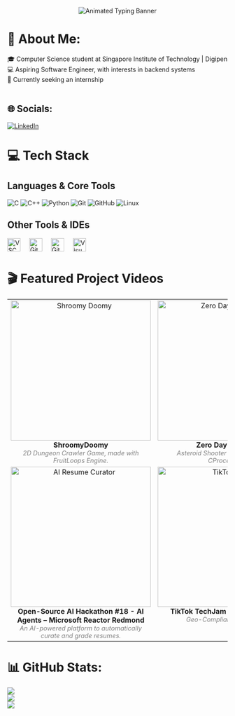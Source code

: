 <p align="center">
  <img src="https://readme-typing-svg.demolab.com?font=Fira+Code&weight=700&size=28&pause=1000&color=66CCFF&center=true&vCenter=true&width=600&lines=Hey%2C+I'm+Anson!;Aspiring+Software+Engineer" alt="Animated Typing Banner" />
</p>

# 💫 About Me:
🎓 Computer Science student at Singapore Institute of Technology | Digipen <br>💻 Aspiring Software Engineer, with interests in backend systems<br>🚀 Currently seeking an internship<br><br>

## 🌐 Socials:
[![LinkedIn](https://img.shields.io/badge/LinkedIn-%230077B5.svg?logo=linkedin&logoColor=white)](https://linkedin.com/in/ansont) 

# 💻 Tech Stack

## Languages & Core Tools
![C](https://img.shields.io/badge/C-%2300599C.svg?style=for-the-badge&logo=c&logoColor=white)
![C++](https://img.shields.io/badge/C++-%2300599C.svg?style=for-the-badge&logo=c%2B%2B&logoColor=white)
![Python](https://img.shields.io/badge/Python-3670A0?style=for-the-badge&logo=python&logoColor=ffdd54)
![Git](https://img.shields.io/badge/Git-F05033.svg?style=for-the-badge&logo=git&logoColor=white)
![GitHub](https://img.shields.io/badge/GitHub-181717.svg?style=for-the-badge&logo=github&logoColor=white)
![Linux](https://img.shields.io/badge/Linux-FCC624?style=for-the-badge&logo=linux&logoColor=black)

## Other Tools & IDEs
<div align="left" style="margin-top: 10px;">
  <img src="https://cdn.jsdelivr.net/gh/devicons/devicon/icons/vscode/vscode-original.svg" height="30" alt="VSCode logo" />
  <img width="12" />
  <img src="https://cdn.jsdelivr.net/gh/devicons/devicon/icons/github/github-original.svg" height="30" alt="GitHub logo" />
  <img width="12" />
  <img src="https://cdn.jsdelivr.net/gh/devicons/devicon/icons/git/git-original.svg" height="30" alt="Git logo" />
  <img width="12" />
  <img src="https://cdn.jsdelivr.net/gh/devicons/devicon/icons/visualstudio/visualstudio-plain.svg" height="30" alt="Visual Studio logo" />
</div>

# 🎬 Featured Project Videos
<!-- 
  Add your project showcase videos here! 
  For YouTube: Replace the example links with your actual video URLs.
  For local MP4s: Use <video> tag and host the file via GitHub releases or another public URL. 
-->
<table>
  <tr>
    <td align="center" width="340" valign="top">
      <a href="https://www.youtube.com/watch?v=0rmqW_Kb_tw" target="_blank">
        <img src="https://img.youtube.com/vi/0rmqW_Kb_tw/0.jpg" width="320" alt="Shroomy Doomy"/>
      </a>
      <br/><b>ShroomyDoomy</b>
      <br/><span style="font-size: 90%; color: gray;"><i>2D Dungeon Crawler Game, made with FruitLoops Engine.</i></span>
    </td>
    <td align="center" width="340" valign="top">
      <a href="https://youtu.be/KH7oer985ag" target="_blank">
        <img src="https://img.youtube.com/vi/KH7oer985ag/0.jpg" width="320" alt="Zero Day Odyssey"/>
      </a>
      <br/><b>Zero Day Odyssey</b>
      <br/><span style="font-size: 90%; color: gray;"><i>Asteroid Shooter Game made with CProcessing.</i></span>
    </td>
  </tr>
  <tr>
    <td align="center" width="340" valign="top">
      <a href="https://youtu.be/X4xaY-bn-DY" target="_blank">
        <img src="https://img.youtube.com/vi/X4xaY-bn-DY/0.jpg" width="320" alt="AI Resume Curator"/>
      </a>
      <br/><b>Open-Source AI Hackathon #18 - AI Agents – Microsoft Reactor Redmond</b>
      <br/><span style="font-size: 90%; color: gray;"><i>An AI-powered platform to automatically curate and grade resumes.</i></span>
    </td>
    <td align="center" width="340" valign="top">
      <a href="https://www.youtube.com/watch?v=_OfJFJCoDLM" target="_blank">
        <img src="https://img.youtube.com/vi/_OfJFJCoDLM/0.jpg" width="320" alt="TikTokTech"/>
      </a>
      <br/><b>TikTok TechJam Hackathon 2025</b>
      <br/><span style="font-size: 90%; color: gray;"><i>Geo-Compliance Classifier.</i></span>
    </td>
  </tr>
</table>


# 📊 GitHub Stats:
![](https://github-readme-stats.vercel.app/api?username=actuallyanson&theme=tokyonight&hide_border=false&include_all_commits=true&count_private=true)<br/>
![](https://nirzak-streak-stats.vercel.app/?user=actuallyanson&theme=tokyonight&hide_border=false)<br/>
![](https://github-readme-stats.vercel.app/api/top-langs/?username=actuallyanson&theme=tokyonight&hide_border=false&include_all_commits=true&count_private=true&layout=compact)
